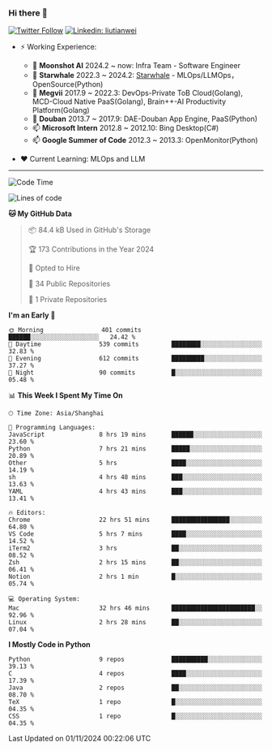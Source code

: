### Hi there 👋

[![Twitter Follow](https://img.shields.io/twitter/follow/tianweidut?style=social)](https://twitter.com/tianweidut)
[![Linkedin: liutianwei](https://img.shields.io/badge/-liutianwei-blue?style=flat-square&logo=Linkedin&logoColor=white&link=https://www.linkedin.com/in/liutianwei/)](https://www.linkedin.com/in/liutianwei/)

- ⚡ Working Experience:
  - 🔭 **Moonshot AI**  2024.2 ~ now: Infra Team - Software Engineer
  - 🌱 **Starwhale** 2022.3 ~ 2024.2: [Starwhale](https://github.com/star-whale/starwhale) - MLOps/LLMOps，OpenSource(Python)
  - 🌱 **Megvii** 2017.9 ~ 2022.3: DevOps-Private ToB Cloud(Golang), MCD-Cloud Native PaaS(Golang), Brain++-AI Productivity Platform(Golang)
  - 🌱 **Douban** 2013.7 ~ 2017.9: DAE-Douban App Engine, PaaS(Python)
  - 📫 **Microsoft Intern** 2012.8 ~ 2012.10: Bing Desktop(C#)
  - 📫 **Google Summer of Code** 2012.3 ~ 2013.3: OpenMonitor(Python)

- ❤️ Current Learning: MLOps and LLM

---
<!--START_SECTION:waka-->
![Code Time](http://img.shields.io/badge/Code%20Time-6%2C243%20hrs%2017%20mins-blue)

![Lines of code](https://img.shields.io/badge/From%20Hello%20World%20I%27ve%20Written-1.0%20million%20lines%20of%20code-blue)

**🐱 My GitHub Data** 

> 📦 84.4 kB Used in GitHub's Storage 
 > 
> 🏆 173 Contributions in the Year 2024
 > 
> 💼 Opted to Hire
 > 
> 📜 34 Public Repositories 
 > 
> 🔑 1 Private Repositories 
 > 
**I'm an Early 🐤** 

```text
🌞 Morning                401 commits         ██████░░░░░░░░░░░░░░░░░░░   24.42 % 
🌆 Daytime                539 commits         ████████░░░░░░░░░░░░░░░░░   32.83 % 
🌃 Evening                612 commits         █████████░░░░░░░░░░░░░░░░   37.27 % 
🌙 Night                  90 commits          █░░░░░░░░░░░░░░░░░░░░░░░░   05.48 % 
```


📊 **This Week I Spent My Time On** 

```text
🕑︎ Time Zone: Asia/Shanghai

💬 Programming Languages: 
JavaScript               8 hrs 19 mins       ██████░░░░░░░░░░░░░░░░░░░   23.60 % 
Python                   7 hrs 21 mins       █████░░░░░░░░░░░░░░░░░░░░   20.89 % 
Other                    5 hrs               ████░░░░░░░░░░░░░░░░░░░░░   14.19 % 
sh                       4 hrs 48 mins       ███░░░░░░░░░░░░░░░░░░░░░░   13.63 % 
YAML                     4 hrs 43 mins       ███░░░░░░░░░░░░░░░░░░░░░░   13.41 % 

🔥 Editors: 
Chrome                   22 hrs 51 mins      ████████████████░░░░░░░░░   64.80 % 
VS Code                  5 hrs 7 mins        ████░░░░░░░░░░░░░░░░░░░░░   14.52 % 
iTerm2                   3 hrs               ██░░░░░░░░░░░░░░░░░░░░░░░   08.52 % 
Zsh                      2 hrs 15 mins       ██░░░░░░░░░░░░░░░░░░░░░░░   06.41 % 
Notion                   2 hrs 1 min         █░░░░░░░░░░░░░░░░░░░░░░░░   05.74 % 

💻 Operating System: 
Mac                      32 hrs 46 mins      ███████████████████████░░   92.96 % 
Linux                    2 hrs 28 mins       ██░░░░░░░░░░░░░░░░░░░░░░░   07.04 % 
```

**I Mostly Code in Python** 

```text
Python                   9 repos             ██████████░░░░░░░░░░░░░░░   39.13 % 
C                        4 repos             ████░░░░░░░░░░░░░░░░░░░░░   17.39 % 
Java                     2 repos             ██░░░░░░░░░░░░░░░░░░░░░░░   08.70 % 
TeX                      1 repo              █░░░░░░░░░░░░░░░░░░░░░░░░   04.35 % 
CSS                      1 repo              █░░░░░░░░░░░░░░░░░░░░░░░░   04.35 % 
```




 Last Updated on 01/11/2024 00:22:06 UTC
<!--END_SECTION:waka-->
